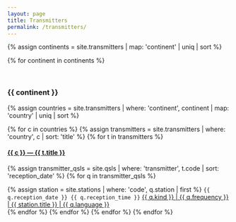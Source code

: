 ```yaml
---
layout: page
title: Transmitters
permalink: /transmitters/
---
```

<!--
Confirmed stations map:

<script type="text/javascript" charset="utf-8" async src="https://api-maps.yandex.ru/services/constructor/1.0/js/?um=constructor%3Aa664fe2bf48cab289503df614ecbbf1af25ebbf3aa075c9f9fd48708148e5e77&amp;width=100%25&amp;height=311&amp;lang=ru_RU&amp;scroll=true"></script>

<br/>
-->

{% assign continents = site.transmitters | map: 'continent' | uniq | sort %}

{% for continent in continents %}

<br/>
<h3>{{ continent }}</h3>

{% assign countries = site.transmitters | where: 'continent', continent | map: 'country' | uniq | sort %}

{% for c in countries %}
    {% assign transmitters = site.transmitters | where: 'country', c | sort: 'title' %}
    {% for t in transmitters %}

<h4><a href="{{ t.url }}">{{ c }} &mdash; {{ t.title }}</a></h4>

{% assign transmitter_qsls = site.qsls | where: 'transmitter', t.code | sort: 'reception_date' %}
{% for q in transmitter_qsls %}
<div class="latest-qsl">
{% assign station = site.stations | where: 'code', q.station | first %}
<code>{{ q.reception_date }} {{ q.reception_time }}</code>
<a href="{{ q.url }}">
{{ q.kind }}
    | {{ q.frequency }}
    | {{ station.title }}
    | {{ q.language }}
</a>
</div>
{% endfor %}
{% endfor %}
{% endfor %}
{% endfor %}
